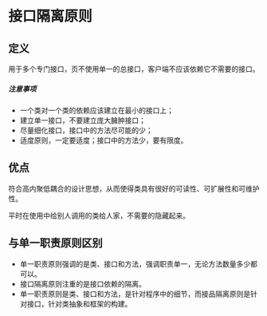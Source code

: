 # 接口隔离原则

## 定义

用于多个专门接口，页不使用单一的总接口，客户端不应该依赖它不需要的接口。
##### 注意事项
* 一个类对一个类的依赖应该建立在最小的接口上；
* 建立单一接口，不要建立庞大臃肿接口；
* 尽量细化接口，接口中的方法尽可能的少；
* 适度原则，一定要适度；接口中的方法少，要有限度。

## 优点
符合高内聚低耦合的设计思想，从而使得类具有很好的可读性、可扩展性和可维护性。

平时在使用中给别人调用的类给人家，不需要的隐藏起来。

## 与单一职责原则区别

* 单一职责原则强调的是类、接口和方法，强调职责单一，无论方法数量多少都可以。
* 接口隔离原则注重的是接口依赖的隔离。
* 单一职责原则是类、接口和方法，是针对程序中的细节，而接品隔离原则是针对接口，针对类抽象和框架的构建。


